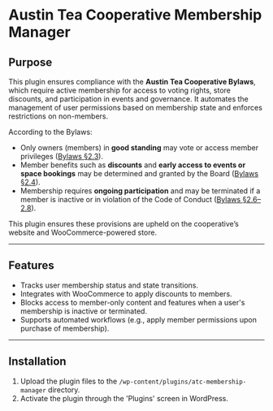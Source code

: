 # Austin Tea Cooperative Membership Manager

## Purpose

This plugin ensures compliance with the **Austin Tea Cooperative Bylaws**, which require active membership for access to voting rights, store discounts, and participation in events and governance. It automates the management of user permissions based on membership state and enforces restrictions on non-members.

According to the Bylaws:

- Only owners (members) in **good standing** may vote or access member privileges ([Bylaws §2.3](https://docs.google.com/viewerng/viewer?url=https://austinteacooperative.com/wp-content/uploads/2024/03/Bylaws-Final-Signed-1-8-24.pdf)).
- Member benefits such as **discounts** and **early access to events or space bookings** may be determined and granted by the Board ([Bylaws §2.4](https://docs.google.com/viewerng/viewer?url=https://austinteacooperative.com/wp-content/uploads/2024/03/Bylaws-Final-Signed-1-8-24.pdf)).
- Membership requires **ongoing participation** and may be terminated if a member is inactive or in violation of the Code of Conduct ([Bylaws §2.6–2.8](https://docs.google.com/viewerng/viewer?url=https://austinteacooperative.com/wp-content/uploads/2024/03/Bylaws-Final-Signed-1-8-24.pdf)).

This plugin ensures these provisions are upheld on the cooperative’s website and WooCommerce-powered store.

---

## Features

- Tracks user membership status and state transitions.
- Integrates with WooCommerce to apply discounts to members.
- Blocks access to member-only content and features when a user's membership is inactive or terminated.
- Supports automated workflows (e.g., apply member permissions upon purchase of membership).

---

## Installation

1. Upload the plugin files to the `/wp-content/plugins/atc-membership-manager` directory.
2. Activate the plugin through the 'Plugins' screen in WordPress.
